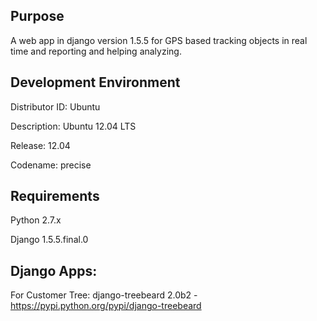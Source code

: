 Purpose
-------
A web app in django version 1.5.5 for GPS based tracking objects in real time and reporting and helping analyzing.


Development Environment
-----------------------
Distributor ID: Ubuntu

Description:    Ubuntu 12.04 LTS

Release:        12.04

Codename:       precise


Requirements
------------
Python 2.7.x

Django 1.5.5.final.0


Django Apps:
------------
For Customer Tree: django-treebeard 2.0b2 - https://pypi.python.org/pypi/django-treebeard
